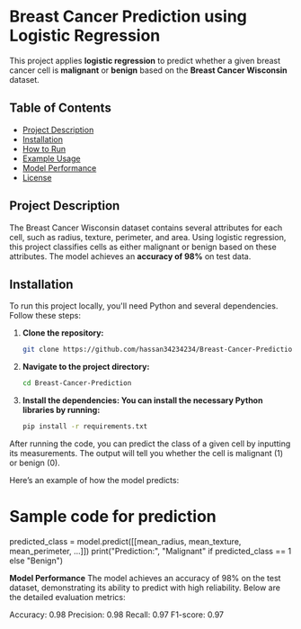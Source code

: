# Breast Cancer Prediction using Logistic Regression

This project applies **logistic regression** to predict whether a given breast cancer cell is **malignant** or **benign** based on the **Breast Cancer Wisconsin** dataset.

## Table of Contents
- [Project Description](#project-description)
- [Installation](#installation)
- [How to Run](#how-to-run)
- [Example Usage](#example-usage)
- [Model Performance](#model-performance)
- [License](#license)

## Project Description
The Breast Cancer Wisconsin dataset contains several attributes for each cell, such as radius, texture, perimeter, and area. Using logistic regression, this project classifies cells as either malignant or benign based on these attributes. The model achieves an **accuracy of 98%** on test data.

## Installation
To run this project locally, you'll need Python and several dependencies. Follow these steps:

1. **Clone the repository:**
   ```bash
   git clone https://github.com/hassan34234234/Breast-Cancer-Prediction.git

2. **Navigate to the project directory:**
   ```bash
   cd Breast-Cancer-Prediction

4. **Install the dependencies: You can install the necessary Python libraries by running:**
      ```bash
   pip install -r requirements.txt

After running the code, you can predict the class of a given cell by inputting its measurements. The output will tell you whether the cell is malignant (1) or benign (0).

Here’s an example of how the model predicts:

# Sample code for prediction
predicted_class = model.predict([[mean_radius, mean_texture, mean_perimeter, ...]])
print("Prediction:", "Malignant" if predicted_class == 1 else "Benign")

**Model Performance**
The model achieves an accuracy of 98% on the test dataset, demonstrating its ability to predict with high reliability. Below are the detailed evaluation metrics:

Accuracy: 0.98
Precision: 0.98
Recall: 0.97
F1-score: 0.97
